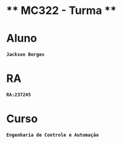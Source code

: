 # ** MC322 - Turma <B>**
# **Aluno**
	Jackson Borges
# **RA**
	RA:237245
# **Curso**
	Engenharia de Controle e Automação